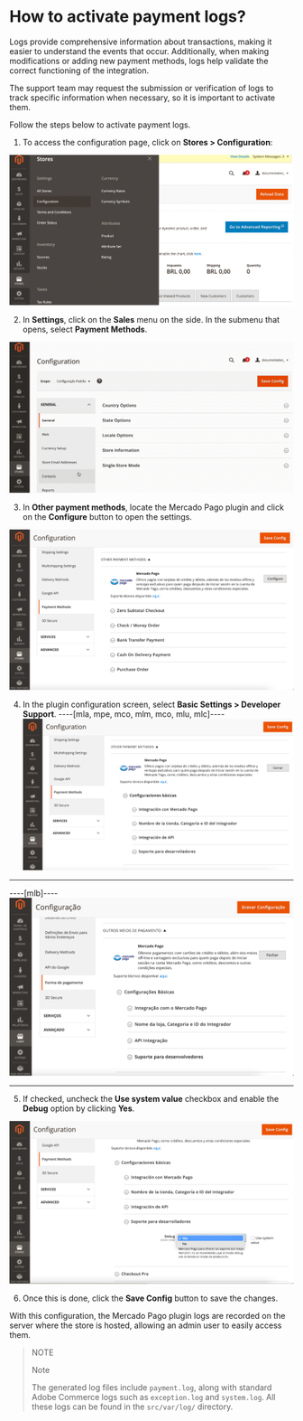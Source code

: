# How to activate payment logs?

Logs provide comprehensive information about transactions, making it easier to understand the events that occur. Additionally, when making modifications or adding new payment methods, logs help validate the correct functioning of the integration.

The support team may request the submission or verification of logs to track specific information when necessary, so it is important to activate them.

Follow the steps below to activate payment logs.

1. To access the configuration page, click on **Stores > Configuration**:

![Configuration](/images/adobe-commerce/logs-configuration-es.png)

2. In **Settings**, click on the **Sales** menu on the side. In the submenu that opens, select **Payment Methods**.

![Methods](/images/adobe-commerce/logs-payment-method-es.gif)

3. In **Other payment methods**, locate the Mercado Pago plugin and click on the **Configure** button to open the settings.

![Configure](/images/adobe-commerce/logs-configure-es.png)

4. In the plugin configuration screen, select **Basic Settings > Developer Support**.
----[mla, mpe, mco, mlm, mco, mlu, mlc]----
![Support](/images/adobe-commerce/logs-support-es.png)

------------
----[mlb]----
![Suporte](/images/adobe-commerce/logs-support-pt.png)

------------
5. If checked, uncheck the **Use system value** checkbox and enable the **Debug** option by clicking **Yes**.

![Debug](/images/adobe-commerce/logs-debug-es.png)

6. Once this is done, click the **Save Config** button to save the changes.

With this configuration, the Mercado Pago plugin logs are recorded on the server where the store is hosted, allowing an admin user to easily access them.

> NOTE
>
> Note
>
> The generated log files include `payment.log`, along with standard Adobe Commerce logs such as `exception.log` and `system.log`. All these logs can be found in the `src/var/log/` directory.